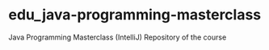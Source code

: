 # edu_java-programming-masterclass
Java Programming Masterclass (IntelliJ)
Repository of the course
